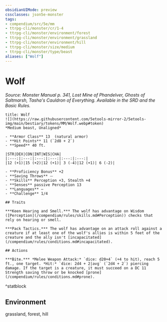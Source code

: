 ```yaml
---
obsidianUIMode: preview
cssclasses: json5e-monster
tags:
- compendium/src/5e/mm
- ttrpg-cli/monster/cr/1-4
- ttrpg-cli/monster/environment/forest
- ttrpg-cli/monster/environment/grassland
- ttrpg-cli/monster/environment/hill
- ttrpg-cli/monster/size/medium
- ttrpg-cli/monster/type/beast
aliases: ["Wolf"]
---
```

# Wolf
*Source: Monster Manual p. 341, Lost Mine of Phandelver, Ghosts of Saltmarsh, Tasha's Cauldron of Everything. Available in the SRD and the Basic Rules.*  

```ad-statblock
title: Wolf
![](https://raw.githubusercontent.com/5etools-mirror-2/5etools-img/main/bestiary/tokens/MM/Wolf.webp#token)
*Medium beast, Unaligned*

- **Armor Class** 13  (natural armor)
- **Hit Points** 11 (`2d8 + 2`)
- **Speed** 40 ft.

|STR|DEX|CON|INT|WIS|CHA|
|:---:|:---:|:---:|:---:|:---:|:---:|
|12 (+1)|15 (+2)|12 (+1)| 3 (-4)|12 (+1)| 6 (-2)|

- **Proficiency Bonus** +2
- **Saving Throws** ⏤
- **Skills** Perception +3, Stealth +4
- **Senses** passive Perception 13
- **Languages** —
- **Challenge** 1/4

## Traits

***Keen Hearing and Smell.*** The wolf has advantage on Wisdom ([Perception](/compendium/rules/skills.md#Perception)) checks that rely on hearing or smell.

***Pack Tactics.*** The wolf has advantage on an attack roll against a creature if at least one of the wolf's allies is within 5 feet of the creature and the ally isn't [incapacitated](/compendium/rules/conditions.md#incapacitated).

## Actions

***Bite.*** *Melee Weapon Attack:* `dice: d20+4` (+4 to hit), reach 5 ft., one target. *Hit:* `dice: 2d4 + 2|avg` (`2d4 + 2`) piercing damage. If the target is a creature, it must succeed on a DC 11 Strength saving throw or be knocked [prone](/compendium/rules/conditions.md#prone).
```
^statblock

## Environment

grassland, forest, hill